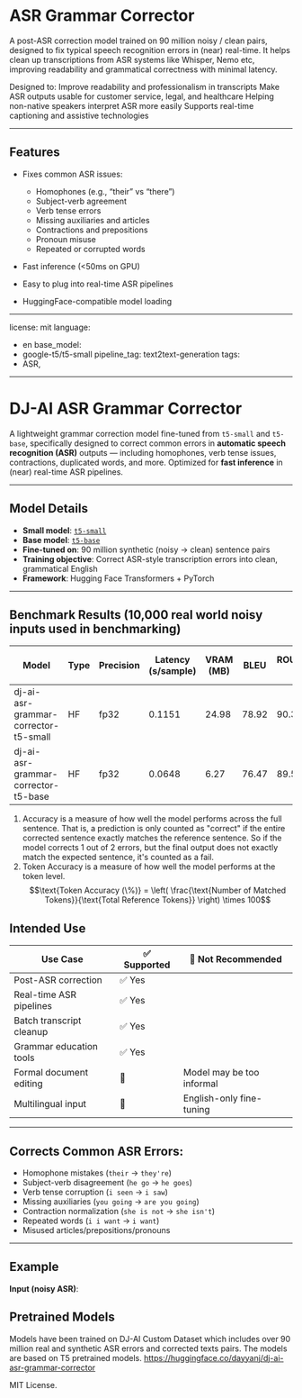 # ASR Grammar Corrector

A post-ASR correction model trained on 90 million noisy / clean pairs, designed to fix typical speech recognition errors in (near) real-time. It helps clean up transcriptions from ASR systems like Whisper, Nemo etc, improving readability and grammatical correctness with minimal latency.

Designed to:
Improve readability and professionalism in transcripts
Make ASR outputs usable for customer service, legal, and healthcare
Helping non-native speakers interpret ASR more easily
Supports real-time captioning and assistive technologies

---

## Features

- Fixes common ASR issues:
  - Homophones (e.g., “their” vs “there”)
  - Subject-verb agreement
  - Verb tense errors
  - Missing auxiliaries and articles
  - Contractions and prepositions
  - Pronoun misuse
  - Repeated or corrupted words

- Fast inference (<50ms on GPU)
- Easy to plug into real-time ASR pipelines
- HuggingFace-compatible model loading

---

license: mit
language:
- en
base_model:
- google-t5/t5-small
pipeline_tag: text2text-generation
tags:
- ASR,

---

# DJ-AI ASR Grammar Corrector

A lightweight grammar correction model fine-tuned from `t5-small` and `t5-base`, specifically designed to correct common errors in **automatic speech recognition (ASR)** outputs — including homophones, verb tense issues, contractions, duplicated words, and more. Optimized for **fast inference** in (near) real-time ASR pipelines.

---

## Model Details

- **Small model**: [`t5-small`](https://huggingface.co/t5-small)
- **Base model**: [`t5-base`](https://huggingface.co/t5-base)
- **Fine-tuned on**: 90 million synthetic (noisy → clean) sentence pairs
- **Training objective**: Correct ASR-style transcription errors into clean, grammatical English
- **Framework**: Hugging Face Transformers + PyTorch

---

## Benchmark Results (10,000 real world noisy inputs used in benchmarking)
| Model                                | Type | Precision | Latency (s/sample) | VRAM (MB) | BLEU  | ROUGE-L | Accuracy (%)¹ | Token Accuracy (%)² | Size (MB) |
|--------------------------------------|------|-----------|--------------------|-----------|-------|---------|----------------|----------------------|-----------|
| dj-ai-asr-grammar-corrector-t5-small | HF   | fp32      | 0.1151             | 24.98     | 78.92 | 90.31   | 44.62          | 90.39                | 5956.76   |
| dj-ai-asr-grammar-corrector-t5-base  | HF   | fp32      | 0.0648             | 6.27      | 76.47 | 89.54   | 39.59          | 88.76                | 1620.15   |


1. Accuracy is a measure of how well the model performs across the full sentence. That is, a prediction is only counted as "correct" if the entire corrected sentence exactly matches the reference sentence. So if the model corrects 1 out of 2 errors, but the final output does not exactly match the expected sentence, it's counted as a fail.
2. Token Accuracy is a measure of how well the model performs at the token level.
$$\text{Token Accuracy (\%)} = \left( \frac{\text{Number of Matched Tokens}}{\text{Total Reference Tokens}} \right) \times 100$$



## Intended Use

| Use Case | ✅ Supported | 🚫 Not Recommended |
|----------|--------------|--------------------|
| Post-ASR correction | ✅ Yes |  |
| Real-time ASR pipelines | ✅ Yes |  |
| Batch transcript cleanup | ✅ Yes |  |
| Grammar education tools | ✅ Yes |  |
| Formal document editing | 🚫 | Model may be too informal |
| Multilingual input | 🚫 | English-only fine-tuning |

---

## Corrects Common ASR Errors:

- Homophone mistakes (`their` → `they're`)
- Subject-verb disagreement (`he go` → `he goes`)
- Verb tense corruption (`i seen` → `i saw`)
- Missing auxiliaries (`you going` → `are you going`)
- Contraction normalization (`she is not` → `she isn't`)
- Repeated words (`i i want` → `i want`)
- Misused articles/prepositions/pronouns

---

## Example

**Input (noisy ASR)**:

## Pretrained Models
Models have been trained on DJ-AI Custom Dataset which includes over 90 million real and synthetic ASR errors and corrected texts pairs. The models are based on T5 pretrained models.
https://huggingface.co/dayyanj/dj-ai-asr-grammar-corrector


MIT License.
